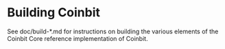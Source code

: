 Building Coinbit
================

See doc/build-*.md for instructions on building the various
elements of the Coinbit Core reference implementation of Coinbit.
